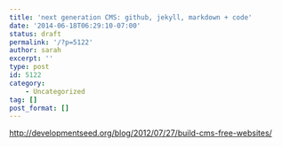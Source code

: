 ```yaml
---
title: 'next generation CMS: github, jekyll, markdown + code'
date: '2014-06-18T06:29:10-07:00'
status: draft
permalink: '/?p=5122'
author: sarah
excerpt: ''
type: post
id: 5122
category:
    - Uncategorized
tag: []
post_format: []
---
```

http://developmentseed.org/blog/2012/07/27/build-cms-free-websites/